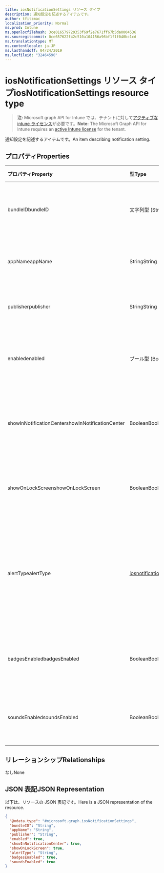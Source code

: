 ```yaml
---
title: iosNotificationSettings リソース タイプ
description: 通知設定を記述するアイテムです。
author: tfitzmac
localization_priority: Normal
ms.prod: Intune
ms.openlocfilehash: 3ce016579729353f69f2e7671ff67b5da0004536
ms.sourcegitcommit: 0ce657622f42c510a104156a96bf1f1f040bc1cd
ms.translationtype: MT
ms.contentlocale: ja-JP
ms.lasthandoff: 04/24/2019
ms.locfileid: "32464590"
---
```

# <a name="iosnotificationsettings-resource-type"></a><span data-ttu-id="14376-103">iosNotificationSettings リソース タイプ</span><span class="sxs-lookup"><span data-stu-id="14376-103">iosNotificationSettings resource type</span></span>

> <span data-ttu-id="14376-104">**注:** Microsoft graph API for Intune では、テナントに対して[アクティブな intune ライセンス](https://go.microsoft.com/fwlink/?linkid=839381)が必要です。</span><span class="sxs-lookup"><span data-stu-id="14376-104">**Note:** The Microsoft Graph API for Intune requires an [active Intune license](https://go.microsoft.com/fwlink/?linkid=839381) for the tenant.</span></span>

<span data-ttu-id="14376-105">通知設定を記述するアイテムです。</span><span class="sxs-lookup"><span data-stu-id="14376-105">An item describing notification setting.</span></span>

## <a name="properties"></a><span data-ttu-id="14376-106">プロパティ</span><span class="sxs-lookup"><span data-stu-id="14376-106">Properties</span></span>
|<span data-ttu-id="14376-107">プロパティ</span><span class="sxs-lookup"><span data-stu-id="14376-107">Property</span></span>|<span data-ttu-id="14376-108">型</span><span class="sxs-lookup"><span data-stu-id="14376-108">Type</span></span>|<span data-ttu-id="14376-109">説明</span><span class="sxs-lookup"><span data-stu-id="14376-109">Description</span></span>|
|:---|:---|:---|
|<span data-ttu-id="14376-110">bundleID</span><span class="sxs-lookup"><span data-stu-id="14376-110">bundleID</span></span>|<span data-ttu-id="14376-111">文字列型 (String)</span><span class="sxs-lookup"><span data-stu-id="14376-111">String</span></span>|<span data-ttu-id="14376-112">これらの通知設定を適用するアプリのバンドル ID。</span><span class="sxs-lookup"><span data-stu-id="14376-112">Bundle id of app to which to apply these notification settings.</span></span>|
|<span data-ttu-id="14376-113">appName</span><span class="sxs-lookup"><span data-stu-id="14376-113">appName</span></span>|<span data-ttu-id="14376-114">String</span><span class="sxs-lookup"><span data-stu-id="14376-114">String</span></span>|<span data-ttu-id="14376-115">bundleID に関連するアプリケーション名。</span><span class="sxs-lookup"><span data-stu-id="14376-115">Application name to be associated with the bundleID.</span></span>|
|<span data-ttu-id="14376-116">publisher</span><span class="sxs-lookup"><span data-stu-id="14376-116">publisher</span></span>|<span data-ttu-id="14376-117">String</span><span class="sxs-lookup"><span data-stu-id="14376-117">String</span></span>|<span data-ttu-id="14376-118">bundleID に関連するパブリッシャー。</span><span class="sxs-lookup"><span data-stu-id="14376-118">Publisher to be associated with the bundleID.</span></span>|
|<span data-ttu-id="14376-119">enabled</span><span class="sxs-lookup"><span data-stu-id="14376-119">enabled</span></span>|<span data-ttu-id="14376-120">ブール型 (Boolean)</span><span class="sxs-lookup"><span data-stu-id="14376-120">Boolean</span></span>|<span data-ttu-id="14376-121">通知がこのアプリで許可されているかどうかを示します。</span><span class="sxs-lookup"><span data-stu-id="14376-121">Indicates whether notifications are allowed for this app.</span></span>|
|<span data-ttu-id="14376-122">showInNotificationCenter</span><span class="sxs-lookup"><span data-stu-id="14376-122">showInNotificationCenter</span></span>|<span data-ttu-id="14376-123">Boolean</span><span class="sxs-lookup"><span data-stu-id="14376-123">Boolean</span></span>|<span data-ttu-id="14376-124">通知センターに通知を表示できるかどうかを示します。</span><span class="sxs-lookup"><span data-stu-id="14376-124">Indicates whether notifications can be shown in notification center.</span></span>|
|<span data-ttu-id="14376-125">showOnLockScreen</span><span class="sxs-lookup"><span data-stu-id="14376-125">showOnLockScreen</span></span>|<span data-ttu-id="14376-126">Boolean</span><span class="sxs-lookup"><span data-stu-id="14376-126">Boolean</span></span>|<span data-ttu-id="14376-127">ロック画面に通知を表示できるかどうかを示します。</span><span class="sxs-lookup"><span data-stu-id="14376-127">Indicates whether notifications can be shown on the lock screen.</span></span>|
|<span data-ttu-id="14376-128">alertType</span><span class="sxs-lookup"><span data-stu-id="14376-128">alertType</span></span>|[<span data-ttu-id="14376-129">iosnotificationalerttype</span><span class="sxs-lookup"><span data-stu-id="14376-129">iosNotificationAlertType</span></span>](../resources/intune-deviceconfig-iosnotificationalerttype.md)|<span data-ttu-id="14376-130">このアプリの通知用の警告の種類を示します。</span><span class="sxs-lookup"><span data-stu-id="14376-130">Indicates the type of alert for notifications for this app.</span></span> <span data-ttu-id="14376-131">可能な値は、`deviceDefault`、`banner`、`modal`、`none` です。</span><span class="sxs-lookup"><span data-stu-id="14376-131">Possible values are: `deviceDefault`, `banner`, `modal`, `none`.</span></span>|
|<span data-ttu-id="14376-132">badgesEnabled</span><span class="sxs-lookup"><span data-stu-id="14376-132">badgesEnabled</span></span>|<span data-ttu-id="14376-133">Boolean</span><span class="sxs-lookup"><span data-stu-id="14376-133">Boolean</span></span>|<span data-ttu-id="14376-134">バッジがこのアプリで許可されているかどうかを示します。</span><span class="sxs-lookup"><span data-stu-id="14376-134">Indicates whether badges are allowed for this app.</span></span>|
|<span data-ttu-id="14376-135">soundsEnabled</span><span class="sxs-lookup"><span data-stu-id="14376-135">soundsEnabled</span></span>|<span data-ttu-id="14376-136">Boolean</span><span class="sxs-lookup"><span data-stu-id="14376-136">Boolean</span></span>|<span data-ttu-id="14376-137">サウンドがこのアプリで許可されているかどうかを示します。</span><span class="sxs-lookup"><span data-stu-id="14376-137">Indicates whether sounds are allowed for this app.</span></span>|

## <a name="relationships"></a><span data-ttu-id="14376-138">リレーションシップ</span><span class="sxs-lookup"><span data-stu-id="14376-138">Relationships</span></span>
<span data-ttu-id="14376-139">なし</span><span class="sxs-lookup"><span data-stu-id="14376-139">None</span></span>

## <a name="json-representation"></a><span data-ttu-id="14376-140">JSON 表記</span><span class="sxs-lookup"><span data-stu-id="14376-140">JSON Representation</span></span>
<span data-ttu-id="14376-141">以下は、リソースの JSON 表記です。</span><span class="sxs-lookup"><span data-stu-id="14376-141">Here is a JSON representation of the resource.</span></span>
<!-- {
  "blockType": "resource",
  "@odata.type": "microsoft.graph.iosNotificationSettings"
}
-->
``` json
{
  "@odata.type": "#microsoft.graph.iosNotificationSettings",
  "bundleID": "String",
  "appName": "String",
  "publisher": "String",
  "enabled": true,
  "showInNotificationCenter": true,
  "showOnLockScreen": true,
  "alertType": "String",
  "badgesEnabled": true,
  "soundsEnabled": true
}
```



